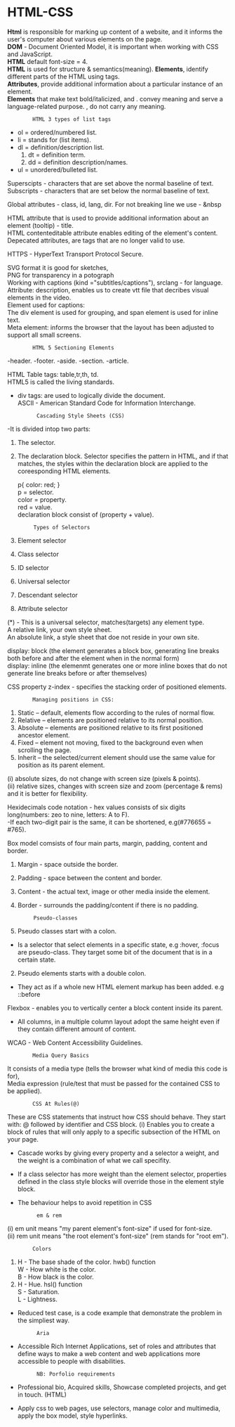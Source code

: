 # HTML-CSS
<strong>Html</strong> is responsible for marking up content of a website, and it informs the user's computer about various elements on the page. <br>
<strong>DOM</strong> - Document Oriented Model, it is important when working with CSS and JavaScript. <br>
<strong>HTML</strong> default font-size = 4. <br>
<strong>HTML</strong> is used for structure & semantics(meaning).
<strong>Elements</strong>, identify different parts of the HTML using tags.<br>
<strong>Attributes</strong>, provide additional information about a particular instance of an element.<br>
<strong>Elements</strong> that make text bold/italicized, <em></em> and <strong></strong>. convey meaning and serve a language-related purpose. 
<i></i>, <b></b> do not carry any meaning.
			
			HTML 3 types of list tags
- ol = ordered/numbered list.
- li = stands for (list items).
- dl = definition/description list.
	1. dt = definition term.
	2. dd = definition description/names.
- ul = unordered/bulleted list.

Superscipts - characters that are set above the normal baseline of text. <br>
Subscripts - characters that are set below the normal baseline of text.

Global attributes - class, id, lang, dir.
For not breaking line we use - &nbsp

HTML attribute that is used to provide additional information about an element (tooltip) - title. <br>
HTML contenteditable attribute enables editing of the element's content. <br>
Depecated attributes, are tags that are no longer valid to use.

HTTPS - HyperText Transport Protocol Secure.

SVG format it is good for sketches, <br> PNG for transparency in a potograph <br>
Working with captions (kind ="subtitles/captions"), srclang - for language. <br>
Attribute: description, enables us to create vtt file that decribes visual elements in the video. <br>
Element used for captions: <track> <br>
The div element is used for grouping, and span element is used for inline text. <br>
Meta element: informs the browser that the layout has been adjusted to support all small screens.

			HTML 5 Sectioning Elements
-header.
-footer.
-aside.
-section.
-article.

HTML Table tags: table,tr,th, td. <br>
HTML5 is called the living standards.

- div tags: are used to logically divide the document. <br>
ASCII - American Standard Code for Information Interchange.

			Cascading Style Sheets (CSS)
-It is divided intop two parts:
1. The selector.
2. The declaration block.
Selector specifies the pattern in HTML, and if that matches, the styles within the declaration block are applied to the coreesponding HTML elements.

   p{
	color: red;
   } <br>
p = selector. <br>
color = property. <br>
red = value. <br>
declaration block consist of (property + value).

			Types of Selectors
1. Element selector
2. Class selector
3. ID selector
4. Universal selector
5. Descendant selector
6. Attribute selector

(*) - This is a universal selector, matches(targets) any element type.<br>
A relative link, your own style sheet.<br>
An absolute link, a style sheet that doe not reside in your own site.

display: block (the element generates a block box, generating line breaks both before and after the element when in the normal form)<br>
display: inline (the elemenmt generates one or more inline boxes that do not generate line breaks before or after themselves)

CSS property z-index - specifies the stacking order of positioned elements.

			Managing positions in CSS: 

1. Static – default, elements flow according to the rules of normal flow. 
2. Relative – elements are positioned relative to its normal position. 
3. Absolute – elements are positioned relative to its first positioned ancestor element. 
4. Fixed – element not moving, fixed to the background even when scrolling the page. 
5. Inherit – the selected/current element should use the same value for position as its parent element.

(i) absolute sizes, do not change with screen size (pixels & points). <br>
(ii) relative sizes, changes with screen size and zoom (percentage & rems) and it is better for flexibility.

Hexidecimals code notation - hex values consists of six digits long(numbers: zeo to nine, letters: A to F). <br>
-If each two-digit pair is the same, it can be shortened, e.g(#776655 = #765). <br>

Box model comsists of four main parts, margin, padding, content and border.
1. Margin - space outside the border.
2. Padding - space between the content and border.
3. Content - the actual text, image or other media inside the element.
4. Border - surrounds the padding/content if there is no padding.


			Pseudo-classes
1. Pseudo classes start with a colon. <br>
 - Is a selector that select elements in a specific state, e.g :hover, :focus are pseudo-class. They target some bit of the document that is in a certain state.
2. Pseudo elements starts with a double colon. <br>
 - They act as if a whole new HTML element markup has been added. e.g ::before <br>

Flexbox - enables you to vertically center a block content inside its parent.
- All columns, in a multiple column layout adopt the same height even if they contain different amount of content.


WCAG - Web Content Accessibility Guidelines.

			Media Query Basics
It consists of a media type (tells the browser what kind of media this code is for), <br> 
Media expression (rule/test that must be passed for the contained CSS to be applied).

			CSS At Rules(@)
These are CSS statements that instruct how CSS should behave. They start with: @ followed by identifier and CSS block.
(i) Enables you to create a block of rules that will only apply to a specific subsection of the HTML on your page.

- Cascade works by giving every property and a selector a weight, and the weight is a combination of what we call specifity.
- If a class selector has more weight than the element selector, properties defined in the class style blocks will override those in the element style block.
- The behaviour helps to avoid repetition in CSS

			em & rem
(i) em unit means "my parent element's font-size" if used for font-size. <br>
(ii) rem unit means "the root element's font-size" (rem stands for "root em").

			Colors
1. H - The base shade of the color. hwb() function<br>
   W - How white is the color. <br>
   B - How black is the color. <br>
2. H - Hue. hsl() function <br>
   S - Saturation. <br>
   L - Lightness. <br>

- Reduced test case, is a code example that demonstrate the problem in the simpliest way.

			Aria
- Accessible Rich Internet Applications, set of roles and attributes that define ways to make a web content and web applications more accessible to people with disabilities.

			NB: Porfolio requirements
- Professional bio, Acquired skills, Showcase completed projects, and get in touch. (HTML) <br>
- Apply css to web pages, use selectors, manage color and multimedia, apply the box model, style hyperlinks.

